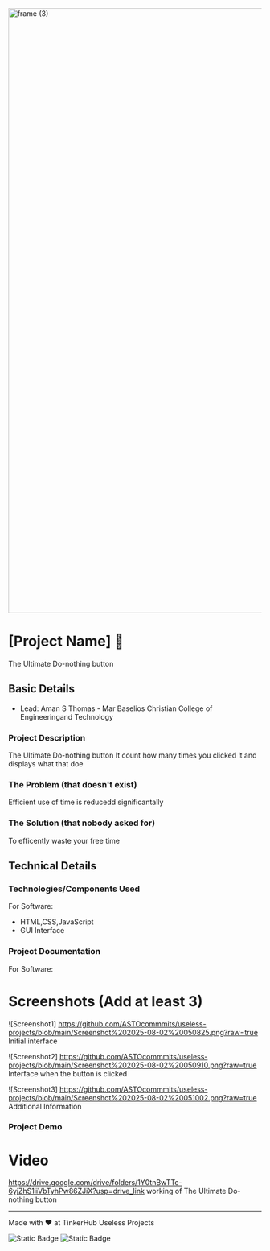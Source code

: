 <img width="3188" height="1202" alt="frame (3)" src="https://github.com/user-attachments/assets/517ad8e9-ad22-457d-9538-a9e62d137cd7" />


# [Project Name] 🎯
The Ultimate Do-nothing button

## Basic Details
- Lead: Aman S Thomas - Mar Baselios Christian College of Engineeringand Technology

### Project Description
The Ultimate Do-nothing button
It count how many times you clicked it and displays what that doe

### The Problem (that doesn't exist)
Efficient use of time is reducedd significantally

### The Solution (that nobody asked for)
To efficently waste your free time

## Technical Details
### Technologies/Components Used
For Software:
- HTML,CSS,JavaScript
- GUI Interface

### Project Documentation
For Software:

# Screenshots (Add at least 3)
![Screenshot1] https://github.com/ASTOcommmits/useless-projects/blob/main/Screenshot%202025-08-02%20050825.png?raw=true
Initial interface

![Screenshot2] https://github.com/ASTOcommmits/useless-projects/blob/main/Screenshot%202025-08-02%20050910.png?raw=true
Interface when the button is clicked

![Screenshot3] https://github.com/ASTOcommmits/useless-projects/blob/main/Screenshot%202025-08-02%20051002.png?raw=true
Additional Information


### Project Demo
# Video
https://drive.google.com/drive/folders/1Y0tnBwTTc-6yjZhS1iiVbTyhPw86ZJiX?usp=drive_link
working of The Ultimate Do-nothing button


---
Made with ❤️ at TinkerHub Useless Projects 

![Static Badge](https://img.shields.io/badge/TinkerHub-24?color=%23000000&link=https%3A%2F%2Fwww.tinkerhub.org%2F)
![Static Badge](https://img.shields.io/badge/UselessProjects--25-25?link=https%3A%2F%2Fwww.tinkerhub.org%2Fevents%2FQ2Q1TQKX6Q%2FUseless%2520Projects)


